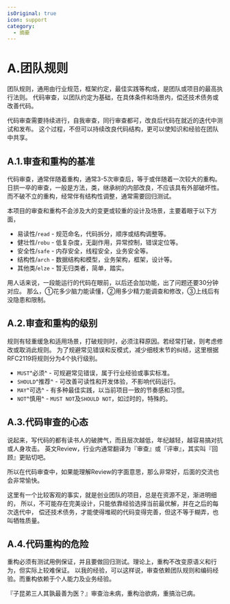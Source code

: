 ```yaml
---
isOriginal: true
icon: support
category:
  - 摘要
---
```


# A.团队规则

团队规则，通用由行业规范，框架约定，最佳实践等构成，是团队或项目的最高执行法则。
代码审查，以团队约定为基础，在具体条件和场景内，偿还技术债务或改善代码。

代码审查需要持续进行，自我审查，同行审查都可，改良后代码在就近的迭代中测试和发布。
这个过程，不但可以持续改良代码结构，更可以使知识和经验在团队中共享。

## A.1.审查和重构的基准

代码审查，通常伴随着重构，通常3-5次审查后，等于或伴随着一次较大的重构。
日拱一卒的审查，一般是方法，类，继承树的内部改良，不应该具有外部破坏性。
而不破不立的重构，经常伴有结构性调整，通常需要回归测试。

本项目的审查和重构不会涉及大的变更或较重的设计及场景，主要着眼于以下方面，

* 易读性/`read`<FontIcon icon="preview"/> - 规范命名，代码拆分，顺序或结构调整等。
* 健壮性/`robu`<FontIcon icon="plugin"/> - 低复杂度，无副作用，异常控制，错误定位等。
* 安全性/`safe`<FontIcon icon="safe"/> - 内存安全，线程安全，业务安全等。
* 结构性/`arch`<FontIcon icon="config"/> - 数据结构和模型，业务架构，框架，设计等。
* 其他类/`elze`<FontIcon icon="speed"/> - 暂无归类者，简单，踏实。

用人话来说，一段能运行的代码在眼前，以后还会加功能，出了问题还要30分钟对应。
那么，①花多少脑力能读懂，②用多少精力能调查和修改，③上线后有没隐患和限制。

## A.2.审查和重构的级别

规则有轻重缓急和适用场景，打破规则时，必须注释原因。若经常打破，则考虑修改或取消此规则。
为了规避常见错误和反模式，减少细枝末节的纠结，这里根据RFC2119将规则分为4个执行级别。

* `MUST`^必须^ - 可规避常见错误，属于行业经验或事实标准。
* `SHOULD`^推荐^ - 可改善可读性和开发体验，不影响代码运行。
* `MAY`^可选^ - 有多种最佳实践，以当前项目一致的节奏感和习惯。
* `NOT`^慎用^ - `MUST NOT`及`SHOULD NOT`，如过时的，特殊的。

## A.3.代码审查的心态

说起来，写代码的都有读书人的破脾气，而且层次越低，年纪越轻，越容易搞对抗或人身攻击。
英文Review，行业内通常翻译为『审查』或『评审』，其实叫『回顾』更贴切吧。

所以在代码审查中，如果能理解Review的字面意思，那么非常好，后面的交流也会非常愉快。

这里有一个比较客观的事实，就是创业团队的项目，总是在资源不足，渐进明细的，
所以，不可能存在完美设计，只能依靠经验选择当前最优解，并在之后的每次迭代中，
偿还技术债务，才能使得堆砌的代码变得完善，但这不等于糊弄，也叫牺牲质量。

## A.4.代码重构的危险

重构必须有测试用例保证，并且要做回归测试。理论上，重构不改变原语义和行为，但实际上较难保证。
以我的经验，可以这样说，审查依赖团队规则和编码经验。而重构依赖于个人能力及业务经验。

『子昆弟三人其孰最善为医？』审查治未病，重构治欲病，重搞治已病。
